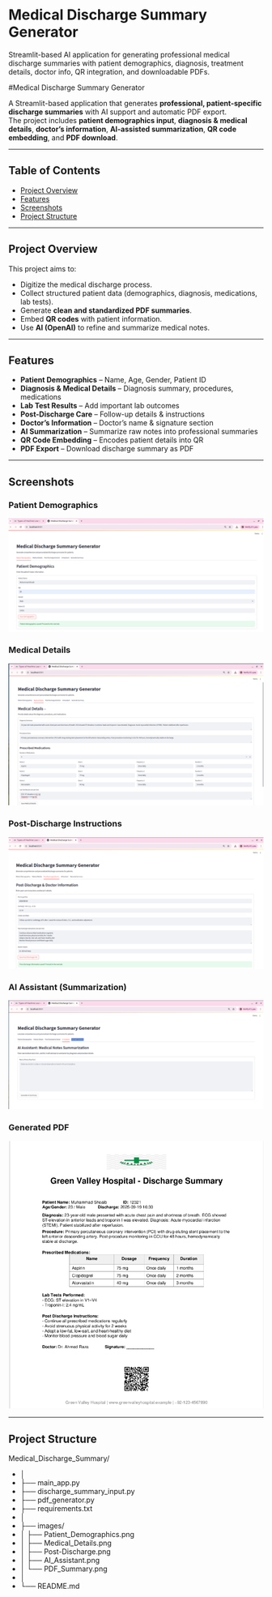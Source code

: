 #  Medical Discharge Summary Generator
Streamlit-based AI application for generating professional medical discharge summaries with patient demographics, diagnosis, treatment details, doctor info, QR integration, and downloadable PDFs.

#Medical Discharge Summary Generator

A Streamlit-based application that generates **professional, patient-specific discharge summaries** with AI support and automatic PDF export.  
The project includes **patient demographics input**, **diagnosis & medical details**, **doctor’s information**, **AI-assisted summarization**, **QR code embedding**, and **PDF download**.

---

## Table of Contents

- [Project Overview](#project-overview)  
- [Features](#features)  
- [Screenshots](#screenshots)  
- [Project Structure](#project-structure)  

---

##  Project Overview

This project aims to:

- Digitize the medical discharge process.  
- Collect structured patient data (demographics, diagnosis, medications, lab tests).  
- Generate **clean and standardized PDF summaries**.  
- Embed **QR codes** with patient information.  
- Use **AI (OpenAI)** to refine and summarize medical notes.  

---

## Features

-  **Patient Demographics** – Name, Age, Gender, Patient ID  
-  **Diagnosis & Medical Details** – Diagnosis summary, procedures, medications  
-  **Lab Test Results** – Add important lab outcomes  
-  **Post-Discharge Care** – Follow-up details & instructions  
-  **Doctor’s Information** – Doctor’s name & signature section  
-  **AI Summarization** – Summarize raw notes into professional summaries  
-  **QR Code Embedding** – Encodes patient details into QR  
-  **PDF Export** – Download discharge summary as PDF  

---

##   Screenshots

###  Patient Demographics  


![Patient Demographics](/Medical_Discharge/images/Patient_Demographics.png)

###  Medical Details  


![Medical Details](/Medical_Discharge/images/Medical_Details.png)

###  Post-Discharge Instructions  


![Post Discharge](Medical_Discharge/images/Post-Discharge.png)

### AI Assistant (Summarization)  


![AI Assistant](/Medical_Discharge/images/AI_Assistant.png)

###  Generated PDF  


![PDF Summary](/Medical_Discharge/images/PDF_summary.png)

---

##  Project Structure
Medical_Discharge_Summary/
- │
- ├── main_app.py                 
- ├── discharge_summary_input.py   
- ├── pdf_generator.py             
- ├── requirements.txt             
- │
- ├── images/                     
- │   ├── Patient_Demographics.png
- │   ├── Medical_Details.png
- │   ├── Post-Discharge.png
- │   ├── AI_Assistant.png
- │   └── PDF_Summary.png
- │
- └── README.md                   
